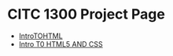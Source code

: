 # CITC 1300 Project Page

<ul>
  <li><a href="IntroToHtmlJan/JansCoolAwesomeWebsite.html" target="_blank">IntroTOHTML</a> </li>
<li><a href="INTRO-TO-HTML-5-AND-CSS/index.html" target="_blank">Intro T0 HTML5 AND CSS</a></li>
</ul>
